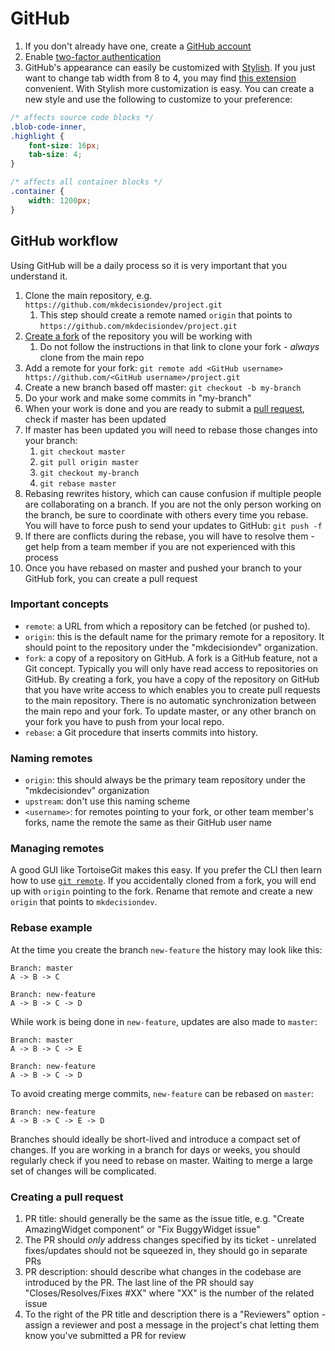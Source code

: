 # GitHub

1. If you don't already have one, create a [GitHub account](https://github.com/)
1. Enable [two-factor authentication](https://github.com/blog/1614-two-factor-authentication)
1. GitHub's appearance can easily be customized with [Stylish](https://chrome.google.com/webstore/detail/stylish-custom-themes-for/fjnbnpbmkenffdnngjfgmeleoegfcffe). If you just want to change tab width from 8 to 4, you may find [this extension](https://chrome.google.com/webstore/detail/tab-size-on-github/ofjbgncegkdemndciafljngjbdpfmbkn) convenient. With Stylish more customization is easy. You can create a new style and use the following to customize to your preference:
```css
/* affects source code blocks */
.blob-code-inner,
.highlight {
	font-size: 16px;
	tab-size: 4;
}

/* affects all container blocks */
.container {
	width: 1200px;
}
```

## GitHub workflow

Using GitHub will be a daily process so it is very important that you understand it.

1. Clone the main repository, e.g. `https://github.com/mkdecisiondev/project.git`
	1. This step should create a remote named `origin` that points to `https://github.com/mkdecisiondev/project.git`
1. [Create a fork](https://guides.github.com/activities/forking/) of the repository you will be working with
    1. Do not follow the instructions in that link to clone your fork - *always* clone from the main repo
1. Add a remote for your fork: `git remote add <GitHub username> https://github.com/<GitHub username>/project.git`
1. Create a new branch based off master: `git checkout -b my-branch`
1. Do your work and make some commits in "my-branch"
1. When your work is done and you are ready to submit a [pull request](https://help.github.com/articles/about-pull-requests/), check if master has been updated
1. If master has been updated you will need to rebase those changes into your branch:
    1. `git checkout master`
	1. `git pull origin master`
    1. `git checkout my-branch`
    1. `git rebase master`
1. Rebasing rewrites history, which can cause confusion if multiple people are collaborating on a branch. If you are not the only person working on the branch, be sure to coordinate with others every time you rebase. You will have to force push to send your updates to GitHub: `git push -f`
1. If there are conflicts during the rebase, you will have to resolve them - get help from a team member if you are not experienced with this process
1. Once you have rebased on master and pushed your branch to your GitHub fork, you can create a pull request

### Important concepts

* `remote`: a URL from which a repository can be fetched (or pushed to).
* `origin`: this is the default name for the primary remote for a repository. It should point to the repository under the "mkdecisiondev" organization.
* `fork`: a copy of a repository on GitHub. A fork is a GitHub feature, not a Git concept. Typically you will only have read access to repositories on GitHub.
	By creating a fork, you have a copy of the repository on GitHub that you have write access to which enables you to create pull requests to the main repository.
	There is no automatic synchronization between the main repo and your fork. To update master, or any other branch on your fork you have to push from your local repo.
* `rebase`: a Git procedure that inserts commits into history.

### Naming remotes

* `origin`: this should always be the primary team repository under the "mkdecisiondev" organization
* `upstream`: don't use this naming scheme
* `<username>`: for remotes pointing to your fork, or other team member's forks, name the remote the same as their GitHub user name

### Managing remotes

A good GUI like TortoiseGit makes this easy. If you prefer the CLI then learn how to use [`git remote`](https://git-scm.com/book/en/v2/Git-Basics-Working-with-Remotes). If you accidentally cloned from a fork, you will end up with `origin` pointing to the fork. Rename that remote and create a new `origin` that points to `mkdecisiondev`.

### Rebase example

At the time you create the branch `new-feature` the history may look like this:
```
Branch: master
A -> B -> C

Branch: new-feature
A -> B -> C -> D
```

While work is being done in `new-feature`, updates are also made to `master`:
```
Branch: master
A -> B -> C -> E

Branch: new-feature
A -> B -> C -> D
```

To avoid creating merge commits, `new-feature` can be rebased on `master`:
```
Branch: new-feature
A -> B -> C -> E -> D
```

Branches should ideally be short-lived and introduce a compact set of changes. If you are working in a branch for days or weeks, you should regularly check if you need to
rebase on master. Waiting to merge a large set of changes will be complicated.

### Creating a pull request

1. PR title: should generally be the same as the issue title, e.g. "Create AmazingWidget component" or "Fix BuggyWidget issue"
1. The PR should *only* address changes specified by its ticket - unrelated fixes/updates should not be squeezed in, they should go in separate PRs
1. PR description: should describe what changes in the codebase are introduced by the PR. The last line of the PR should say "Closes/Resolves/Fixes #XX" where "XX" is the number of the related issue
1. To the right of the PR title and description there is a "Reviewers" option - assign a reviewer and post a message in the project's chat letting them know you've submitted a PR for review
